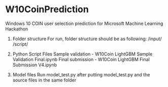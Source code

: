 # W10CoinPrediction
  Windows 10 COIN user selection prediction for Microsoft Machine Learning Hackathon
  
  1. Folder structure
  For run, folder structure should be as following:
  /input/
  /script/
  
  2. Python Script Files
  Sample validation - W10Coin LightGBM Sample Validation Final.ipynb
  Final submission - W10Coin LightGBM Final Submission V4.ipynb
  
  3. Model files
  Run model_test.py after putting model_test.py and the source files in the same folder
